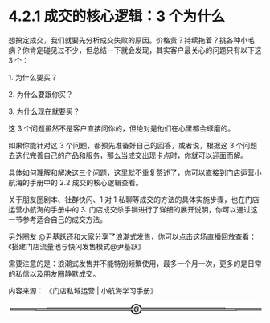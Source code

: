 # 4.2.1 成交的核心逻辑：3 个为什么

想搞定成交，我们就要先分析成交失败的原因。价格贵？持续拖着？挑各种小毛病？你肯定碰见过不少，但总结一下就会发现，其实客户最关心的问题只有以下这 3 个：

1\. 为什么要买？

2\. 为什么要跟你买？

3\. 为什么现在就要买？

这 3 个问题虽然不是客户直接问你的，但绝对是他们在心里都会琢磨的。

如果你能针对这 3 个问题，都预先准备好自己的回答，或者说，根据这 3 个问题去迭代完善自己的产品和服务，那么当成交出现卡点时，你就可以迎面而解。

具体如何理解和解决这三个问题，这里就不重复赘述了，你可以直接到门店运营小航海的手册中的 2.2 成交的核心逻辑查看。

关于朋友圈剧本、社群快闪、1 对 1 私聊等成交的方法的具体实施步骤，也在门店运营小航海的手册中的 3\. 门店成交杀手锏进行了详细的展开说明，你可以通过这一节参考适合自己的成交方法。

另外圈友 @尹基跃还和大家分享了浪潮式发售，你可以点击这场直播回放查看：《搭建门店流量池与快闪发售模式@尹基跃》

需要注意的是：浪潮式发售并不能特别频繁使用，最多一个月一次，更多的是日常的私信以及朋友圈静默成交。

内容来源： 《门店私域运营 | 小航海学习手册》

![](img/70c086163efe63c67f3a76278afd7895.png)